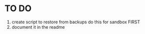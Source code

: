 # TO DO

1) create script to restore from backups
do this for sandbox FIRST
2) document it in the readme
